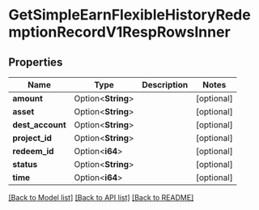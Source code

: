 # GetSimpleEarnFlexibleHistoryRedemptionRecordV1RespRowsInner

## Properties

Name | Type | Description | Notes
------------ | ------------- | ------------- | -------------
**amount** | Option<**String**> |  | [optional]
**asset** | Option<**String**> |  | [optional]
**dest_account** | Option<**String**> |  | [optional]
**project_id** | Option<**String**> |  | [optional]
**redeem_id** | Option<**i64**> |  | [optional]
**status** | Option<**String**> |  | [optional]
**time** | Option<**i64**> |  | [optional]

[[Back to Model list]](../README.md#documentation-for-models) [[Back to API list]](../README.md#documentation-for-api-endpoints) [[Back to README]](../README.md)


